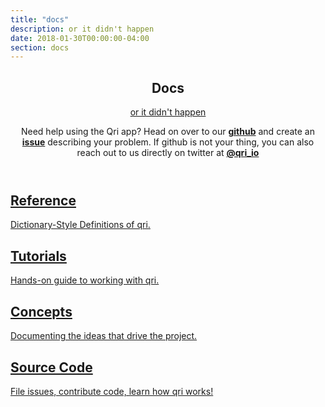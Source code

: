 ```yaml
---
title: "docs"
description: or it didn't happen
date: 2018-01-30T00:00:00-04:00
section: docs
---
```


<section id="docs_sections">
  <div class="wrap">
    <header>
      <h1>Docs</h1>
      <p><a href="https://twitter.com/sarah_edo/status/768179009263808512">or it didn't happen</a></p>
    <div>
      Need help using the Qri app? Head on over to our <a href="https://github.com/qri-io/frontend"><b>github</b></a> and create an <a href="https://github.com/qri-io/frontend/issues/new"><b>issue</b></a> describing your problem. If github is not your thing, you can also reach out to us directly on twitter at <a href="https://twitter.com/qri_io"><b>@qri_io</b></a>
    </div>
    </header>
    <div class="sections">
      <a href="/docs/reference" class="section">
        <h2>Reference</h2>
        <p>Dictionary-Style Definitions of qri.</p>
      </a>
      <a href="/docs/tutorials" class="section">
        <h2>Tutorials</h2>
        <p>Hands-on guide to working with qri.</p>
      </a>
      <a href="/docs/concepts" class="section">
        <h2>Concepts</h2>
        <p>Documenting the ideas that drive the project.</p>
      </a>
      <a href="https://github.com/qri-io" class="section">
        <h2>Source Code</h2>
        <p>File issues, contribute code, learn how qri works!</p>
      </a>
    </div>
  </div>
</section>